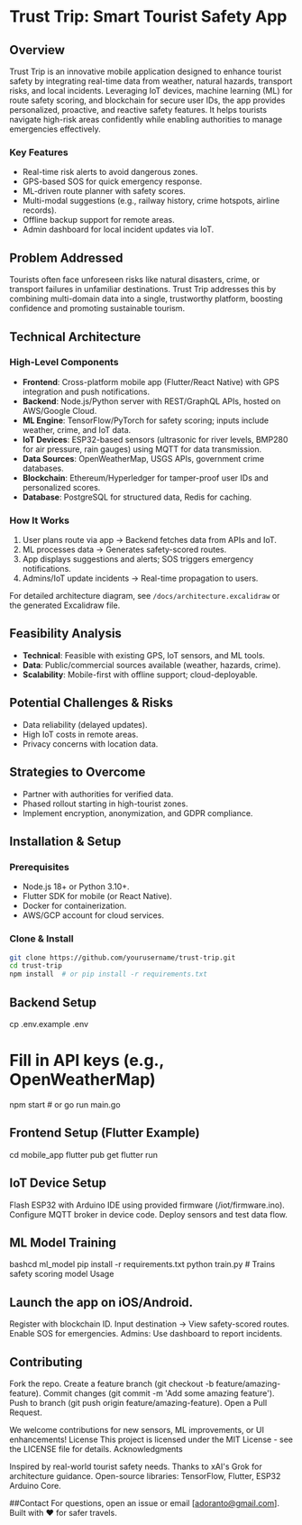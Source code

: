 # Trust Trip: Smart Tourist Safety App

## Overview

Trust Trip is an innovative mobile application designed to enhance tourist safety by integrating real-time data from weather, natural hazards, transport risks, and local incidents. Leveraging IoT devices, machine learning (ML) for route safety scoring, and blockchain for secure user IDs, the app provides personalized, proactive, and reactive safety features. It helps tourists navigate high-risk areas confidently while enabling authorities to manage emergencies effectively.

### Key Features

- Real-time risk alerts to avoid dangerous zones.
- GPS-based SOS for quick emergency response.
- ML-driven route planner with safety scores.
- Multi-modal suggestions (e.g., railway history, crime hotspots, airline records).
- Offline backup support for remote areas.
- Admin dashboard for local incident updates via IoT.

## Problem Addressed

Tourists often face unforeseen risks like natural disasters, crime, or transport failures in unfamiliar destinations. Trust Trip addresses this by combining multi-domain data into a single, trustworthy platform, boosting confidence and promoting sustainable tourism.

## Technical Architecture

### High-Level Components

- **Frontend**: Cross-platform mobile app (Flutter/React Native) with GPS integration and push notifications.
- **Backend**: Node.js/Python server with REST/GraphQL APIs, hosted on AWS/Google Cloud.
- **ML Engine**: TensorFlow/PyTorch for safety scoring; inputs include weather, crime, and IoT data.
- **IoT Devices**: ESP32-based sensors (ultrasonic for river levels, BMP280 for air pressure, rain gauges) using MQTT for data transmission.
- **Data Sources**: OpenWeatherMap, USGS APIs, government crime databases.
- **Blockchain**: Ethereum/Hyperledger for tamper-proof user IDs and personalized scores.
- **Database**: PostgreSQL for structured data, Redis for caching.

### How It Works

1. User plans route via app → Backend fetches data from APIs and IoT.
2. ML processes data → Generates safety-scored routes.
3. App displays suggestions and alerts; SOS triggers emergency notifications.
4. Admins/IoT update incidents → Real-time propagation to users.

For detailed architecture diagram, see `/docs/architecture.excalidraw` or the generated Excalidraw file.

## Feasibility Analysis

- **Technical**: Feasible with existing GPS, IoT sensors, and ML tools.
- **Data**: Public/commercial sources available (weather, hazards, crime).
- **Scalability**: Mobile-first with offline support; cloud-deployable.

## Potential Challenges & Risks

- Data reliability (delayed updates).
- High IoT costs in remote areas.
- Privacy concerns with location data.

## Strategies to Overcome

- Partner with authorities for verified data.
- Phased rollout starting in high-tourist zones.
- Implement encryption, anonymization, and GDPR compliance.

## Installation & Setup

### Prerequisites

- Node.js 18+ or Python 3.10+.
- Flutter SDK for mobile (or React Native).
- Docker for containerization.
- AWS/GCP account for cloud services.

### Clone & Install

```bash
git clone https://github.com/yourusername/trust-trip.git
cd trust-trip
npm install  # or pip install -r requirements.txt
```
## Backend Setup
cp .env.example .env
# Fill in API keys (e.g., OpenWeatherMap)
npm start  # or go run main.go
## Frontend Setup (Flutter Example)
cd mobile_app
flutter pub get
flutter run

## IoT Device Setup

Flash ESP32 with Arduino IDE using provided firmware (/iot/firmware.ino).
Configure MQTT broker in device code.
Deploy sensors and test data flow.

## ML Model Training
bashcd ml_model
pip install -r requirements.txt
python train.py  # Trains safety scoring model
Usage

## Launch the app on iOS/Android.
Register with blockchain ID.
Input destination → View safety-scored routes.
Enable SOS for emergencies.
Admins: Use dashboard to report incidents.

## Contributing

Fork the repo.
Create a feature branch (git checkout -b feature/amazing-feature).
Commit changes (git commit -m 'Add some amazing feature').
Push to branch (git push origin feature/amazing-feature).
Open a Pull Request.

We welcome contributions for new sensors, ML improvements, or UI enhancements!
License
This project is licensed under the MIT License - see the LICENSE file for details.
Acknowledgments

Inspired by real-world tourist safety needs.
Thanks to xAI's Grok for architecture guidance.
Open-source libraries: TensorFlow, Flutter, ESP32 Arduino Core.

##Contact
For questions, open an issue or email [adoranto@gmail.com].
Built with ❤️ for safer travels.
